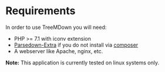 # Requirements

In order to use TreeMDown you will need:

 * PHP >= 7.1 with iconv extension
 * [Parsedown-Extra](https://github.com/erusev/parsedown-extra)
   if you do not install via [composer](http://getcomposer.org)
 * A webserver like Apache, nginx, etc.

**Note:** This application is currently tested on linux systems only.
